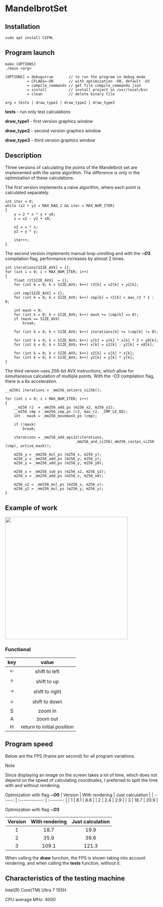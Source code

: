 # MandelbrotSet

## Installation
```
sudo apt install CSFML
```
## Program launch
```
make [OPTIONS]
./main <arg>
```
```
[OPTIONS] = debug=true       // to run the program in debug mode
          = CFLAGS=-O0       // with optimization -O0, default -O3
          = compile_commands // get file compile_commands.json
          = install          // install project in /usr/local/bin
          = clean            // delete binary file
```
```
arg = tests | draw_type1 | draw_type2 | draw_type3
```
**tests** - run only test calculations

**draw_type1** - first version graphics window

**draw_type2** - second version graphics window

**draw_type3** - third version graphics window

## Description

Three versions of calculating the points of the Mandelbrot set are implemented with the same algorithm. The difference is only in the optimization of these calculations.

The first version implements a naive algorithm, where each point is calculated separately.
```
int iter = 0;
while (x2 + y2 < MAX_RAD_2 && iter < MAX_NUM_ITER) 
{
    y = 2 * x * y + y0;
    x = x2 - y2 + x0;

    x2 = x * x;
    y2 = y * y;

    iter++;
}
```

The second version implements manual loop unrolling and with the **$-O3$** compilation flag, performance increases by almost 2 times.
```
int iterations[SIZE_AVX] = {};
for (int i = 0; i < MAX_NUM_ITER; i++)
{
    float r2[SIZE_AVX]  = {};
    for (int k = 0; k < SIZE_AVX; k++) r2[k] = x2[k] + y2[k];

    int cmp[SIZE_AVX] = {};
    for (int k = 0; k < SIZE_AVX; k++) cmp[k] = r2[k] < max_r2 ? 1 : 0;

    int mask = 0;
    for (int k = 0; k < SIZE_AVX; k++) mask += (cmp[k] == 0);                
    if (mask == SIZE_AVX)
        break;
        
    for (int k = 0; k < SIZE_AVX; k++) iterations[k] += (cmp[k] != 0);

    for (int k = 0; k < SIZE_AVX; k++) y[k] = y[k] * x[k] * 2 + y0[k];
    for (int k = 0; k < SIZE_AVX; k++) x[k] = x2[k] - y2[k] + x0[k];

    for (int k = 0; k < SIZE_AVX; k++) x2[k] = x[k] * x[k];
    for (int k = 0; k < SIZE_AVX; k++) y2[k] = y[k] * y[k];
}
```

The third version uses 256-bit AVX instructions, which allow for simultaneous calculation of multiple points. With the -O3 compilation flag, there is a 6x acceleration.
```
__m256i iterations = _mm256_setzero_si256();

for (int i = 0; i < MAX_NUM_ITER; i++)
{
    __m256 r2  = _mm256_add_ps (m256_x2, m256_y2);
    __m256 cmp = _mm256_cmp_ps (r2, max_r2, _CMP_LE_OQ);
    int   mask = _mm256_movemask_ps (cmp);
    
    if (!mask)
        break;
        
    iterations = _mm256_add_epi32(iterations, 
                                _mm256_and_si256(_mm256_castps_si256 (cmp), active_mask));

    m256_y = _mm256_mul_ps (m256_x, m256_y);
    m256_y = _mm256_add_ps (m256_y, m256_y);
    m256_y = _mm256_add_ps (m256_y, m256_y0);

    m256_x = _mm256_sub_ps (m256_x2, m256_y2);
    m256_x = _mm256_add_ps (m256_x, m256_x0);

    m256_x2 = _mm256_mul_ps (m256_x, m256_x);
    m256_y2 = _mm256_mul_ps (m256_y, m256_y);
}
```


## Example of work

<img src="./gif/example.gif" width="400" height="400"/>

### Functional

| key | value |
| :-: | :---: |
| 🡠 | shift to left  |
| 🡡 | shift to up |
| 🡢 | shift to right |
| 🡣 | shift to down |
| S | zoom in |
| A | zoom out |
| H | return to initial position |

## Program speed

Below are the FPS (frame per second) for all program variations.

> [!Note]
> Since displaying an image on the screen takes a lot of time, which does not depend on the speed of calculating coordinates, I preferred to split the time with and without rendering.

Optimization with flag **$-O0$**
| Version | With rendering | Just calculation | 
| :-----: | :------------: | :-------: |
| 1       |       8.1      |   8.8     |
| 2       |       2.4      |   2.9     |
| 3       |       18.7     |   20.9    |

Optimization with flag **$-O3$** 

| Version | With rendering | Just calculation | 
| :-----: | :------------: | :-------: |
| 1       |        18.7    |      19.9 |
| 2       |        35.9    |      39.6 |
| 3       |        109.1    |      121.3|

When calling the **draw** function, the FPS is shown taking into account rendering, and when calling the **tests** function, without it.

## Characteristics of the testing machine

Intel(R) Core(TM) Ultra 7 155H

CPU average MHz: 4000